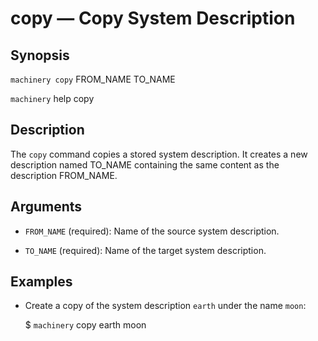 # copy — Copy System Description

## Synopsis

`machinery copy` FROM_NAME TO_NAME

`machinery` help copy

## Description

The `copy` command copies a stored system description. It creates a new
description named TO_NAME containing the same content as the description
FROM_NAME.

## Arguments
  * `FROM_NAME` (required):
    Name of the source system description.

  * `TO_NAME` (required):
    Name of the target system description.

## Examples

  * Create a copy of the system description `earth` under the name `moon`:

    $ `machinery` copy earth moon
